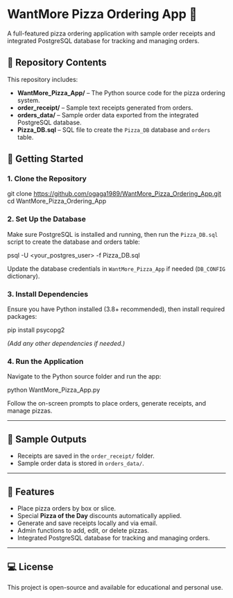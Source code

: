 
# WantMore Pizza Ordering App 🍕 

A full-featured pizza ordering application with sample order receipts and integrated PostgreSQL database for tracking and managing orders.

## 📂 Repository Contents

This repository includes:  

- **WantMore_Pizza_App/** – The Python source code for the pizza ordering system.  
- **order_receipt/** – Sample text receipts generated from orders.  
- **orders_data/** – Sample order data exported from the integrated PostgreSQL database.  
- **Pizza_DB.sql** – SQL file to create the `Pizza_DB` database and `orders` table.  


## 🚀 Getting Started

### 1. Clone the Repository

git clone https://github.com/ogaga1989/WantMore_Pizza_Ordering_App.git
cd WantMore_Pizza_Ordering_App

### 2. Set Up the Database

Make sure PostgreSQL is installed and running, then run the `Pizza_DB.sql` script to create the database and orders table:

psql -U <your_postgres_user> -f Pizza_DB.sql

Update the database credentials in `WantMore_Pizza_App` if needed (`DB_CONFIG` dictionary).  

### 3. Install Dependencies

Ensure you have Python installed (3.8+ recommended), then install required packages:

pip install psycopg2

*(Add any other dependencies if needed.)*

### 4. Run the Application

Navigate to the Python source folder and run the app:

python WantMore_Pizza_App.py

Follow the on-screen prompts to place orders, generate receipts, and manage pizzas.  

---

## 📄 Sample Outputs

- Receipts are saved in the `order_receipt/` folder.  
- Sample order data is stored in `orders_data/`.  

---

## 🔧 Features

- Place pizza orders by box or slice.  
- Special **Pizza of the Day** discounts automatically applied.  
- Generate and save receipts locally and via email.  
- Admin functions to add, edit, or delete pizzas.  
- Integrated PostgreSQL database for tracking and managing orders.  

---

## 💻 License

This project is open-source and available for educational and personal use.

